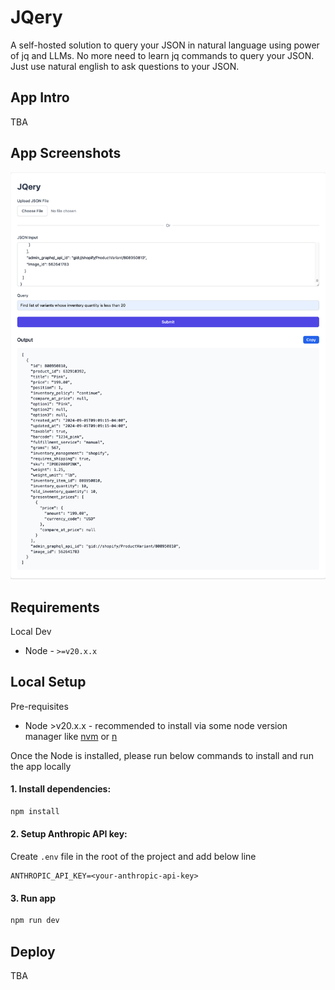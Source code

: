 # JQery

A self-hosted solution to query your JSON in natural language using power of jq and LLMs.
No more need to learn jq commands to query your JSON. Just use natural english to ask questions to your JSON.

## App Intro

TBA

## App Screenshots

![Query page Screenshot](./app/screenshots/query-page-screenshot.png)

## Requirements

Local Dev

- Node - `>=v20.x.x`

## Local Setup

Pre-requisites

- Node >v20.x.x - recommended to install via some node version manager like [nvm](https://github.com/nvm-sh/nvm) or [n](https://github.com/tj/n)

Once the Node is installed, please run below commands to install and run the app locally

#### 1. Install dependencies:

```sh
npm install
```

#### 2. Setup Anthropic API key:

Create `.env` file in the root of the project and add below line

```
ANTHROPIC_API_KEY=<your-anthropic-api-key>
```

#### 3. Run app

```sh
npm run dev
```

## Deploy

TBA
